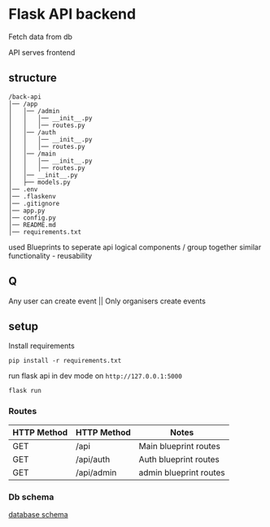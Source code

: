# Flask API backend

Fetch data from db

API serves frontend


## structure
```
/back-api
│── /app                 
│   │── /admin
│   │   │── __init__.py               
│   │   │── routes.py               
│   │── /auth
│   │   │── __init__.py               
│   │   │── routes.py 
│   │── /main
│   │   │── __init__.py               
│   │   │── routes.py 
│   │── __init__.py
│   ├── models.py
│── .env
│── .flaskenv
│── .gitignore
│── app.py
│── config.py
│── README.md
│── requirements.txt
```
used Blueprints to seperate api logical components / group together similar functionality - reusability

## Q

Any user can create event || Only organisers create events


## setup
Install requirements

```
pip install -r requirements.txt
```

run flask api in dev mode on `http://127.0.0.1:5000`

```
flask run
```

### Routes
| HTTP Method | HTTP Method | Notes                  |
| ----------- | ----------- | ---------------------  |
| GET         | /api        | Main blueprint routes  |
| GET         | /api/auth   | Auth blueprint routes  |
| GET         | /api/admin  | admin blueprint routes |


### Db schema

[database schema](db_schema_march25.pdf)

